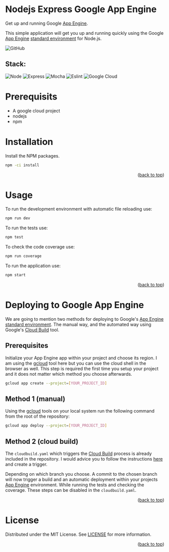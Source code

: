 # Nodejs Express Google App Engine
<div id="top"></div>

Get up and running Google [App Engine][App Engine].

This simple application will get you up and running quickly using the Google [App Engine][App Engine] [standard environment][standard environment] for Node.js.

![GitHub](https://img.shields.io/github/license/s-dehaan/template-nodejs-google-app-engine?color=blue&style=for-the-badge)

## Stack:

![Node](https://img.shields.io/badge/Node.js-43853D?style=for-the-badge&logo=node.js&logoColor=white)
![Express](https://img.shields.io/badge/Express.js-404D59?style=for-the-badge)
![Mocha](https://img.shields.io/badge/mocha.js-323330?style=for-the-badge&logo=mocha&logoColor=Brown)
![Eslint](https://img.shields.io/badge/eslint-3A33D1?style=for-the-badge&logo=eslint&logoColor=white)
![Google Cloud](https://img.shields.io/badge/Google_Cloud-4285F4?style=for-the-badge&logo=google-cloud&logoColor=white)

# Prerequisits
* A google cloud project
* nodejs
* npm

# Installation
Install the NPM packages.
```sh
npm -ci install
```
<p align="right">(<a href="#top">back to top</a>)</p>

# Usage
To run the development environment with automatic file reloading use:
```sh
npm run dev
```

To run the tests use:
```sh
npm test
```

To check the code coverage use:
```sh
npm run coverage
```

To run the application use:
```sh
npm start
```
<p align="right">(<a href="#top">back to top</a>)</p>

# Deploying to Google App Engine
We are going to mention two methods for deploying to Google's [App Engine][App Engine] [standard environment][standard environment]. The manual way, and the automated way using Google's [Cloud Build][Cloud Build] tool.

## Prerequisites
Initialize your App Engine app within your project and choose its region. I am using the [gcloud][gcloud] tool here but you can use the cloud shell in the browser as well. This step is required the first time you setup your project and it does not matter which method you choose afterwards.
```sh
gcloud app create --project=[YOUR_PROJECT_ID]
```

## Method 1 (manual)
Using the [gcloud][gcloud] tools on your local system run the following command from the root of the repository:
```sh
gcloud app deploy --project=[YOUR_PROJECT_ID]
```

## Method 2 (cloud build)
The `cloudbuild.yaml` which triggers the [Cloud Build][Cloud Build] process is already included in the repository. I would advice you to follow the instructions [here](https://cloud.google.com/build/docs/automating-builds/create-manual-triggers) and create a trigger.

Depending on which branch you choose. A commit to the chosen branch will now trigger a build and an automatic deployment within your projects [App Engine][App Engine] environment. While running the tests and checking the coverage. These steps can be disabled in the `cloudbuild.yaml`.
<p align="right">(<a href="#top">back to top</a>)</p>

# License
Distributed under the MIT License. See [LICENSE](#license) for more information.

<p align="right">(<a href="#top">back to top</a>)</p>

<!-- Internal Document Links -->
[App Engine]: https://cloud.google.com/appengine/docs/standard/nodejs "App Engine"
[Cloud Build]: https://cloud.google.com/build/docs/overview "Cloud Build"
[gcloud]: https://cloud.google.com/sdk/gcloud "gcloud"
[standard environment]: https://cloud.google.com/appengine/docs/the-appengine-environments "environment"
